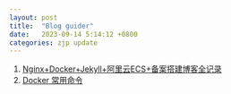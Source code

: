 ```yaml
---
layout: post
title:  "Blog guider"
date:   2023-09-14 5:14:12 +0800
categories: zjp update
---
```



1.  [Nginx+Docker+Jekyll+阿里云ECS+备案搭建博客全记录](http://www.taodudu.cc/news/show-6347828.html?action=onClick)
2.  [Docker 常用命令  ](https://www.cnblogs.com/RainFate/p/16585807.html)